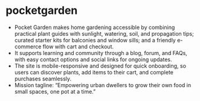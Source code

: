 # pocketgarden
- Pocket Garden makes home gardening accessible by combining practical plant guides with sunlight, watering, soil, and propagation tips; curated starter kits for balconies and window sills; and a friendly e-commerce flow with cart and checkout.
- It supports learning and community through a blog, forum, and FAQs, with easy contact options and social links for ongoing updates.
- The site is mobile-responsive and designed for quick onboarding, so users can discover plants, add items to their cart, and complete purchases seamlessly.
- Mission tagline: “Empowering urban dwellers to grow their own food in small spaces, one pot at a time.”
